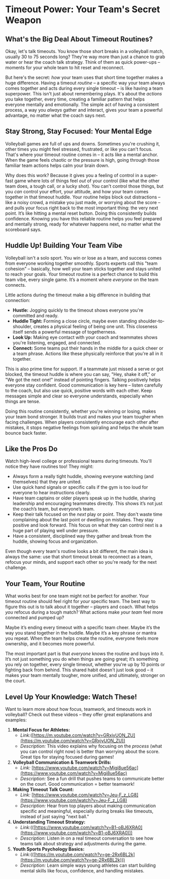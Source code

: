 # Timeout Power: Your Team's Secret Weapon

## What's the Big Deal About Timeout Routines?

Okay, let's talk timeouts. You know those short breaks in a volleyball match, usually 30 to 75 seconds long? They're way more than just a chance to grab water or hear the coach talk strategy. Think of them as quick power-ups – moments for your whole team to hit reset and reconnect.

But here's the secret: _how_ your team uses that short time together makes a huge difference. Having a timeout _routine_ – a specific way your team always comes together and acts during every single timeout – is like having a team superpower. This isn't just about remembering plays. It's about the _actions_ you take together, every time, creating a familiar pattern that helps everyone mentally and emotionally. The simple act of having a consistent process, a way you _always_ gather and interact, gives your team a powerful advantage, no matter what the coach says next.

## Stay Strong, Stay Focused: Your Mental Edge

Volleyball games are full of ups and downs. Sometimes you're crushing it, other times you might feel stressed, frustrated, or like you can't focus. That's where your timeout routine comes in – it acts like a mental anchor. When the game feels chaotic or the pressure is high, going through those familiar team actions helps calm your brain down.

Why does this work? Because it gives you a feeling of control in a super-fast game where lots of things feel _out_ of your control (like what the other team does, a tough call, or a lucky shot). You can't control those things, but you _can_ control your effort, your attitude, and how your team comes together in that timeout huddle. Your routine helps block out distractions – like a noisy crowd, a mistake you just made, or worrying about the score – and pulls your focus right back to the most important thing: the very next point. It’s like hitting a mental reset button. Doing this consistently builds confidence. Knowing you have this reliable routine helps you feel prepared and mentally strong, ready for whatever happens next, no matter what the scoreboard says.

## Huddle Up! Building Your Team Vibe

Volleyball isn't a solo sport. You win or lose as a team, and success comes from everyone working together smoothly. Sports experts call this "team cohesion" – basically, how well your team sticks together and stays united to reach your goals. Your timeout routine is a perfect chance to build this team vibe, every single game. It’s a moment where _everyone_ on the team connects.

Little actions during the timeout make a big difference in building that connection:

- **Hustle:** Jogging quickly to the timeout shows everyone you're committed and ready.
- **Huddle Tight:** Forming a close circle, maybe even standing shoulder-to-shoulder, creates a physical feeling of being one unit. This closeness itself sends a powerful message of togetherness.
- **Look Up:** Making eye contact with your coach and teammates shows you're listening, engaged, and connected.
- **Connect:** Some teams put their hands in the middle for a quick cheer or a team phrase. Actions like these physically reinforce that you're all in it together.

This is also prime time for support. If a teammate just missed a serve or got blocked, the timeout huddle is where you can say, "Hey, shake it off," or "We got the next one!" instead of pointing fingers. Talking positively helps everyone stay confident. Good communication is key here – listen carefully to the coach, but also use quick, positive words with each other. Keep messages simple and clear so everyone understands, especially when things are tense.

Doing this routine consistently, whether you're winning or losing, makes your team bond stronger. It builds trust and makes your team tougher when facing challenges. When players consistently encourage each other after mistakes, it stops negative feelings from spiraling and helps the whole team bounce back faster.

## Like the Pros Do

Watch high-level college or professional teams during timeouts. You'll notice they have routines too! They might:

- Always form a really tight huddle, showing everyone watching (and themselves) that they are united.
- Use quick hand signals or specific calls if the gym is too loud for everyone to hear instructions clearly.
- Have team captains or older players speak up in the huddle, sharing leadership and encouraging teammates directly. This shows it’s not just the coach’s team, but everyone’s team.
- Keep their talk focused on the _next_ play or point. They don't waste time complaining about the last point or dwelling on mistakes. They stay positive and look forward. This focus on what they can control next is a huge part of playing well under pressure.
- Have a consistent, disciplined way they gather and break from the huddle, showing focus and organization.

Even though every team's routine looks a bit different, the main idea is always the same: use that short timeout break to reconnect as a team, refocus your minds, and support each other so you're ready for the next challenge.

## Your Team, Your Routine

What works best for one team might not be perfect for another. Your timeout routine should feel right for _your_ specific team. The best way to figure this out is to talk about it together – players and coach. What helps _you_ refocus during a tough match? What actions make _your team_ feel more connected and pumped up?

Maybe it’s ending every timeout with a specific team cheer. Maybe it’s the way you stand together in the huddle. Maybe it’s a key phrase or mantra you repeat. When the team helps create the routine, everyone feels more ownership, and it becomes more powerful.

The most important part is that _everyone_ knows the routine and buys into it. It’s not just something you do when things are going great; it’s something you rely on together, every single timeout, whether you're up by 10 points or fighting back from behind. This shared habit doesn't just look good – it makes your team mentally tougher, more unified, and ultimately, stronger on the court.

## Level Up Your Knowledge: Watch These!

Want to learn more about how focus, teamwork, and timeouts work in volleyball? Check out these videos – they offer great explanations and examples:

1. **Mental Focus for Athletes:**
    - _Link:_([https://m.youtube.com/watch?v=GRxjyUON_ZU](https://m.youtube.com/watch?v=GRxjyUON_ZU))
    - _Description:_ This video explains why focusing on the _process_ (what you can control right now) is better than worrying about the score. Great tips for staying focused during games!
2. **Volleyball Communication & Teamwork Drills:**
    - _Link:_ [https://www.youtube.com/watch?v=Mjgi8ue56ac](https://www.youtube.com/watch?v=Mjgi8ue56ac)
    - _Description:_ See a fun drill that pushes teams to communicate better on the court. Good communication = better teamwork!
3. **Making Timeout Talk Count:**
    - _Link:_ [https://www.youtube.com/watch?v=Jeu-F_z_LG8](https://www.youtube.com/watch?v=Jeu-F_z_LG8)
    - _Description:_ Hear from top players about making communication specific and meaningful, especially during breaks like timeouts, instead of just saying "next ball."
4. **Understanding Timeout Strategy:**
    - _Link:_(([https://www.youtube.com/watch?v=B1-oBJ6XRA0](https://www.youtube.com/watch?v=B1-oBJ6XRA0)))
    - _Description:_ Listen in on a real timeout conversation to see how teams talk about strategy and adjustments during the game.
5. **Youth Sports Psychology Basics:**
    - _Link:_(([https://m.youtube.com/watch?v=ge-2Rx6BL2k](https://m.youtube.com/watch?v=ge-2Rx6BL2k)))
    - _Description:_ Learn simple ways young athletes can start building mental skills like focus, confidence, and handling mistakes.